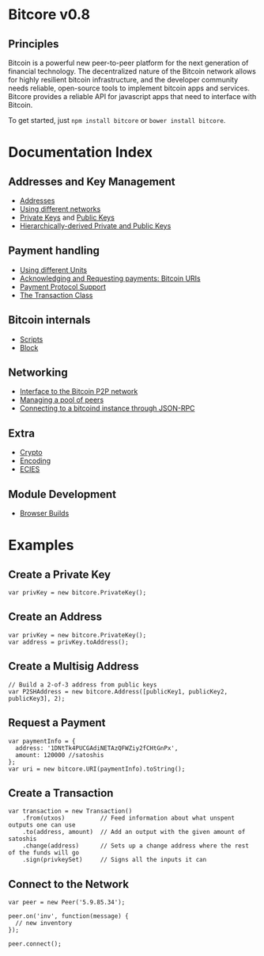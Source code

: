 # Bitcore v0.8

## Principles

Bitcoin is a powerful new peer-to-peer platform for the next generation of financial technology. The decentralized nature of the Bitcoin network allows for highly resilient bitcoin infrastructure, and the developer community needs reliable, open-source tools to implement bitcoin apps and services. Bitcore provides a reliable API for javascript apps that need to interface with Bitcoin.

To get started, just `npm install bitcore` or `bower install bitcore`.

# Documentation Index

## Addresses and Key Management

* [Addresses](address.md)
* [Using different networks](networks.md)
* [Private Keys](privatekey.md) and [Public Keys](publickey.md)
* [Hierarchically-derived Private and Public Keys](hierarchical.md)

## Payment handling
* [Using different Units](unit.md)
* [Acknowledging and Requesting payments: Bitcoin URIs](uri.md)
* [Payment Protocol Support](paymentprotocol.md)
* [The Transaction Class](transaction.md)

## Bitcoin internals
* [Scripts](script.md)
* [Block](block.md)

## Networking
* [Interface to the Bitcoin P2P network](peer.md)
* [Managing a pool of peers](pool.md)
* [Connecting to a bitcoind instance through JSON-RPC](jsonrpc.md)

## Extra
* [Crypto](crypto.md)
* [Encoding](encoding.md)
* [ECIES](ecies.md)

## Module Development
* [Browser Builds](browser.md)

# Examples 

## Create a Private Key

```
var privKey = new bitcore.PrivateKey();
```

## Create an Address
```
var privKey = new bitcore.PrivateKey();
var address = privKey.toAddress();
```

## Create a Multisig Address
```
// Build a 2-of-3 address from public keys
var P2SHAddress = new bitcore.Address([publicKey1, publicKey2, publicKey3], 2);
```

## Request a Payment
```
var paymentInfo = {
  address: '1DNtTk4PUCGAdiNETAzQFWZiy2fCHtGnPx',
  amount: 120000 //satoshis
};
var uri = new bitcore.URI(paymentInfo).toString();
```

## Create a Transaction
```
var transaction = new Transaction()
    .from(utxos)          // Feed information about what unspent outputs one can use
    .to(address, amount)  // Add an output with the given amount of satoshis
    .change(address)      // Sets up a change address where the rest of the funds will go
    .sign(privkeySet)     // Signs all the inputs it can
```

## Connect to the Network
```
var peer = new Peer('5.9.85.34');

peer.on('inv', function(message) {
  // new inventory
});

peer.connect();
```
